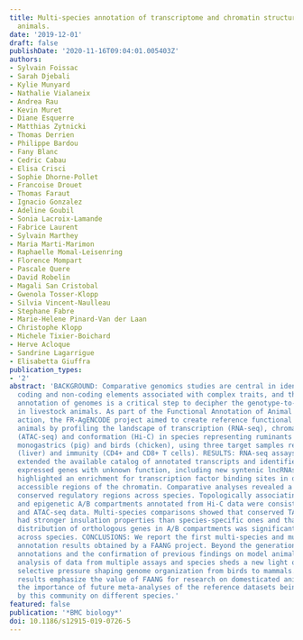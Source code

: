```yaml
---
title: Multi-species annotation of transcriptome and chromatin structure in domesticated
  animals.
date: '2019-12-01'
draft: false
publishDate: '2020-11-16T09:04:01.005403Z'
authors:
- Sylvain Foissac
- Sarah Djebali
- Kylie Munyard
- Nathalie Vialaneix
- Andrea Rau
- Kevin Muret
- Diane Esquerre
- Matthias Zytnicki
- Thomas Derrien
- Philippe Bardou
- Fany Blanc
- Cedric Cabau
- Elisa Crisci
- Sophie Dhorne-Pollet
- Francoise Drouet
- Thomas Faraut
- Ignacio Gonzalez
- Adeline Goubil
- Sonia Lacroix-Lamande
- Fabrice Laurent
- Sylvain Marthey
- Maria Marti-Marimon
- Raphaelle Momal-Leisenring
- Florence Mompart
- Pascale Quere
- David Robelin
- Magali San Cristobal
- Gwenola Tosser-Klopp
- Silvia Vincent-Naulleau
- Stephane Fabre
- Marie-Helene Pinard-Van der Laan
- Christophe Klopp
- Michele Tixier-Boichard
- Herve Acloque
- Sandrine Lagarrigue
- Elisabetta Giuffra
publication_types:
- '2'
abstract: 'BACKGROUND: Comparative genomics studies are central in identifying the
  coding and non-coding elements associated with complex traits, and the functional
  annotation of genomes is a critical step to decipher the genotype-to-phenotype relationships
  in livestock animals. As part of the Functional Annotation of Animal Genomes (FAANG)
  action, the FR-AgENCODE project aimed to create reference functional maps of domesticated
  animals by profiling the landscape of transcription (RNA-seq), chromatin accessibility
  (ATAC-seq) and conformation (Hi-C) in species representing ruminants (cattle, goat),
  monogastrics (pig) and birds (chicken), using three target samples related to metabolism
  (liver) and immunity (CD4+ and CD8+ T cells). RESULTS: RNA-seq assays considerably
  extended the available catalog of annotated transcripts and identified differentially
  expressed genes with unknown function, including new syntenic lncRNAs. ATAC-seq
  highlighted an enrichment for transcription factor binding sites in differentially
  accessible regions of the chromatin. Comparative analyses revealed a core set of
  conserved regulatory regions across species. Topologically associating domains (TADs)
  and epigenetic A/B compartments annotated from Hi-C data were consistent with RNA-seq
  and ATAC-seq data. Multi-species comparisons showed that conserved TAD boundaries
  had stronger insulation properties than species-specific ones and that the genomic
  distribution of orthologous genes in A/B compartments was significantly conserved
  across species. CONCLUSIONS: We report the first multi-species and multi-assay genome
  annotation results obtained by a FAANG project. Beyond the generation of reference
  annotations and the confirmation of previous findings on model animals, the integrative
  analysis of data from multiple assays and species sheds a new light on the multi-scale
  selective pressure shaping genome organization from birds to mammals. Overall, these
  results emphasize the value of FAANG for research on domesticated animals and reinforces
  the importance of future meta-analyses of the reference datasets being generated
  by this community on different species.'
featured: false
publication: '*BMC biology*'
doi: 10.1186/s12915-019-0726-5
---
```


